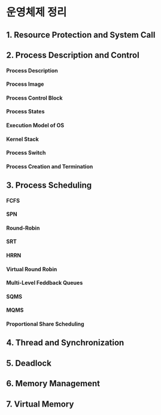 # 운영체제 정리

## 1. Resource Protection and System Call

## 2. Process Description and Control

#### Process Description

#### Process Image

#### Process Control Block

#### Process States

#### Execution Model of OS

#### Kernel Stack

#### Process Switch

#### Process Creation and Termination

## 3. Process Scheduling

#### FCFS

#### SPN

#### Round-Robin

#### SRT

#### HRRN

#### Virtual Round Robin

#### Multi-Level Feddback Queues

#### SQMS

#### MQMS

#### Proportional Share Scheduling

## 4. Thread and Synchronization

## 5. Deadlock

## 6. Memory Management

## 7. Virtual Memory
